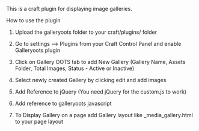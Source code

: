 This is a craft plugin for displaying image galleries.

How to use the plugin

1. Upload the galleryoots folder to your craft/plugins/ folder

2. Go to settings —> Plugins from your Craft Control Panel and enable Galleryoots plugin

3. Click on Gallery OOTS tab to add New Gallery (Gallery Name, Assets Folder, Total Images, Status - Active or Inactive)

4. Select newly created Gallery by clicking edit and add images

5. Add Reference to jQuery (You need jQuery for the custom.js to work)
	<script src="https://ajax.googleapis.com/ajax/libs/jquery/2.1.3/jquery.min.js"></script>

6. Add reference to galleryoots javascript

	 <script>
            var total_galleries = {{craft.galleryoots.getActiveGalleriesNo}}; //number of active galleries in galleryoots plugin

            var galleryActiveArray = [];

            {% for gallery in craft.galleryoots.getActiveGalleriesArray %}

              galleryActiveArray.push({{gallery}});

            {% endfor %}

     </script>

     <script type="text/javascript" src="{{siteUrl}}path/to/your/custom.js"></script>

7. To Display Gallery on a page add Gallery layout like _media_gallery.html to your page layout
